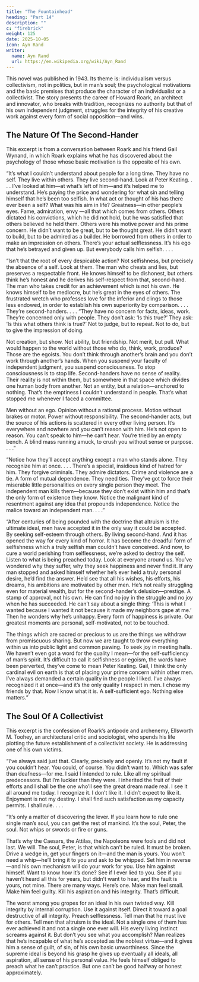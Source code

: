 ```yaml
---
title: "The Fountainhead"
heading: "Part 14"
description: ""
c: "firebrick"
weight: 125
date: 2025-10-05
icon: Ayn Rand
writer:
  name: Ayn Rand
  url: https://en.wikipedia.org/wiki/Ayn_Rand
---
```




This novel was published in 1943. Its theme is: individualism versus
collectivism, not in politics, but in man’s soul; the psychological motivations and
the basic premises that produce the character of an individualist or a collectivist.
The story presents the career of Howard Roark, an architect and innovator, who
breaks with tradition, recognizes no authority but that of his own independent
judgment, struggles for the integrity of his creative work against every form of
social opposition—and wins.


## The Nature Of The Second-Hander

This excerpt is from a conversation between Roark and his friend Gail Wynand,
in which Roark explains what he has discovered about the psychology of those
whose basic motivation is the opposite of his own.

“It’s what I couldn’t understand about people for a long time. They have no
self. They live within others. They live second-hand. Look at Peter Keating. . . .
I’ve looked at him—at what’s left of him—and it’s helped me to understand.
He’s paying the price and wondering for what sin and telling himself that he’s
been too selfish. In what act or thought of his has there ever been a self? What
was his aim in life? Greatness—in other people’s eyes. Fame, admiration, envy
—all that which comes from others. Others dictated his convictions, which he
did not hold, but he was satisfied that others believed he held them. Others were
his motive power and his prime concern. He didn’t want to be great, but to be
thought great. He didn’t want to build, but to be admired as a builder. He
borrowed from others in order to make an impression on others. There’s your
actual selflessness. It’s his ego that he’s betrayed and given up. But everybody
calls him selfish. . . .

“Isn’t that the root of every despicable action? Not selfishness, but precisely
the absence of a self. Look at them. The man who cheats and lies, but preserves
a respectable front. He knows himself to be dishonest, but others think he’s
honest and he derives his self-respect from that, second-hand. The man who
takes credit for an achievement which is not his own. He knows himself to be
mediocre, but he’s great in the eyes of others. The frustrated wretch who
professes love for the inferior and clings to those less endowed, in order to
establish his own superiority by comparison. . . . They’re second-handers. . . .
“They have no concern for facts, ideas, work. They’re concerned only with
people. They don’t ask: ‘Is this true?’ They ask: ‘Is this what others think is
true?’ Not to judge, but to repeat. Not to do, but to give the impression of doing.

Not creation, but show. Not ability, but friendship. Not merit, but pull. What
would happen to the world without those who do, think, work, produce? Those
are the egoists. You don’t think through another’s brain and you don’t work
through another’s hands. When you suspend your faculty of independent
judgment, you suspend consciousness. To stop consciousness is to stop life.
Second-handers have no sense of reality. Their reality is not within them, but
somewhere in that space which divides one human body from another. Not an
entity, but a relation—anchored to nothing. That’s the emptiness I couldn’t
understand in people. That’s what stopped me whenever I faced a committee.

Men without an ego. Opinion without a rational process. Motion without brakes
or motor. Power without responsibility. The second-hander acts, but the source
of his actions is scattered in every other living person. It’s everywhere and
nowhere and you can’t reason with him. He’s not open to reason. You can’t
speak to him—he can’t hear. You’re tried by an empty bench. A blind mass
running amuck, to crush you without sense or purpose. . . .”

“Notice how they’ll accept anything except a man who stands alone. They
recognize him at once. . . . There’s a special, insidious kind of hatred for him.
They forgive criminals. They admire dictators. Crime and violence are a tie. A
form of mutual dependence. They need ties. They’ve got to force their miserable
little personalities on every single person they meet. The independent man kills
them—because they don’t exist within him and that’s the only form of existence
they know. Notice the malignant kind of resentment against any idea that propounds independence. Notice the malice toward an independent man. . . .”

“After centuries of being pounded with the doctrine that altruism is the
ultimate ideal, men have accepted it in the only way it could be accepted. By
seeking self-esteem through others. By living second-hand. And it has opened
the way for every kind of horror. It has become the dreadful form of selfishness
which a truly selfish man couldn’t have conceived. And now, to cure a world
perishing from selflessness, we’re asked to destroy the self. Listen to what is
being preached today. Look at everyone around us. You’ve wondered why they
suffer, why they seek happiness and never find it. If any man stopped and asked
himself whether he’s ever held a truly personal desire, he’d find the answer.
He’d see that all his wishes, his efforts, his dreams, his ambitions are motivated
by other men. He’s not really struggling even for material wealth, but for the
second-hander’s delusion—prestige. A stamp of approval, not his own. He can
find no joy in the struggle and no joy when he has succeeded. He can’t say about
a single thing: ‘This is what I wanted because I wanted it not because it made my
neighbors gape at me.’ Then he wonders why he’s unhappy. Every form of
happiness is private. Our greatest moments are personal, self-motivated, not to
be touched. 

The things which are sacred or precious to us are the things we
withdraw from promiscuous sharing. But now we are taught to throw everything
within us into public light and common pawing. To seek joy in meeting halls. We
haven’t even got a word for the quality I mean—for the self-sufficiency of man’s
spirit. It’s difficult to call it selfishness or egoism, the words have been
perverted, they’ve come to mean Peter Keating. Gail, I think the only cardinal
evil on earth is that of placing your prime concern within other men. I’ve always
demanded a certain quality in the people I liked. I’ve always recognized it at
once—and it’s the only quality I respect in men. I chose my friends by that. Now
I know what it is. A self-sufficient ego. Nothing else matters.”


## The Soul Of A Collectivist

This excerpt is the confession of Roark’s antipode and archenemy, Ellsworth M.
Toohey, an architectural critic and sociologist, who spends his life plotting the
future establishment of a collectivist society. He is addressing one of his own
victims.

“I’ve always said just that. Clearly, precisely and openly. It’s not my fault if
you couldn’t hear. You could, of course. You didn’t want to. Which was safer
than deafness—for me. I said I intended to rule. Like all my spiritual
predecessors. But I’m luckier than they were. I inherited the fruit of their efforts
and I shall be the one who’ll see the great dream made real. I see it all around me
today. I recognize it. I don’t like it. I didn’t expect to like it. Enjoyment is not my
destiny. I shall find such satisfaction as my capacity permits. I shall rule. . . .

“It’s only a matter of discovering the lever. If you learn how to rule one single
man’s soul, you can get the rest of mankind. It’s the soul, Peter, the soul. Not
whips or swords or fire or guns. 

That’s why the Caesars, the Attilas, the
Napoleons were fools and did not last. We will. The soul, Peter, is that which
can’t be ruled. It must be broken. Drive a wedge in, get your fingers on it—and
the man is yours. You won’t need a whip—he’ll bring it to you and ask to be
whipped. Set him in reverse—and his own mechanism will do your work for
you. Use him against himself. Want to know how it’s done? See if I ever lied to
you. See if you haven’t heard all this for years, but didn’t want to hear, and the
fault is yours, not mine. There are many ways. Here’s one. Make man feel small.
Make him feel guilty. Kill his aspiration and his integrity. That’s difficult. 

The worst among you gropes for an ideal in his own twisted way. Kill integrity by
internal corruption. Use it against itself. Direct it toward a goal destructive of all
integrity. Preach selflessness. Tell man that he must live for others. Tell men that
altruism is the ideal. Not a single one of them has ever achieved it and not a
single one ever will. His every living instinct screams against it. But don’t you
see what you accomplish? Man realizes that he’s incapable of what he’s accepted
as the noblest virtue—and it gives him a sense of guilt, of sin, of his own basic
unworthiness. Since the supreme ideal is beyond his grasp he gives up
eventually all ideals, all aspiration, all sense of his personal value. He feels
himself obliged to preach what he can’t practice. But one can’t be good halfway
or honest approximately. 

